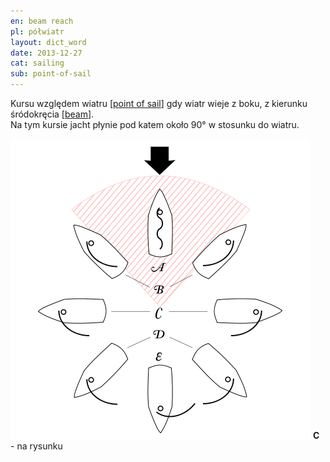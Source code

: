 ```yaml
---
en: beam reach
pl: półwiatr
layout: dict_word
date: 2013-12-27
cat: sailing
sub: point-of-sail
---
```


Kursu względem wiatru [[point of sail](/dict/point-of-sail.html)] gdy wiatr wieje z boku, z kierunku śródokręcia [[beam](/dict/beam.html)].  
Na tym kursie jacht płynie pod katem około 90° w stosunku do wiatru.

![point of sail](/img/dict/points_of_sail.png)
**C** - na rysunku
